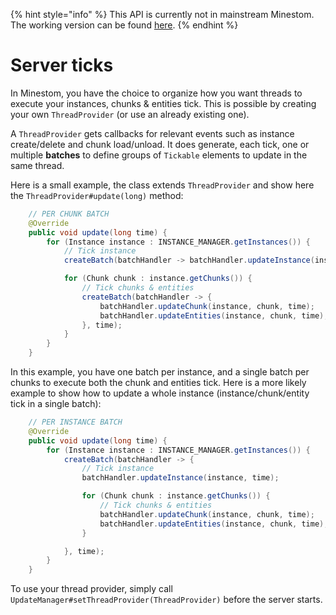 {% hint style="info" %}
This API is currently not in mainstream Minestom.
The working version can be found [here](https://github.com/Minestom/Minestom/tree/thread-safety-experimental).
{% endhint %}

# Server ticks

In Minestom, you have the choice to organize how you want threads to execute your instances, chunks & entities tick. This is possible by creating your own `ThreadProvider` \(or use an already existing one\).

A `ThreadProvider` gets callbacks for relevant events such as instance create/delete and chunk load/unload. It does generate, each tick, one or multiple **batches** to define groups of `Tickable` elements to update in the same thread.

Here is a small example, the class extends `ThreadProvider` and show here the `ThreadProvider#update(long)` method:

```java
    // PER CHUNK BATCH
    @Override
    public void update(long time) {
        for (Instance instance : INSTANCE_MANAGER.getInstances()) {
            // Tick instance
            createBatch(batchHandler -> batchHandler.updateInstance(instance, time), time);

            for (Chunk chunk : instance.getChunks()) {
                // Tick chunks & entities
                createBatch(batchHandler -> {
                    batchHandler.updateChunk(instance, chunk, time);
                    batchHandler.updateEntities(instance, chunk, time);
                }, time);
            }
        }
    }
```

In this example, you have one batch per instance, and a single batch per chunks to execute both the chunk and entities tick. Here is a more likely example to show how to update a whole instance \(instance/chunk/entity tick in a single batch\):

```java
    // PER INSTANCE BATCH
    @Override
    public void update(long time) {
        for (Instance instance : INSTANCE_MANAGER.getInstances()) {
            createBatch(batchHandler -> {
                // Tick instance
                batchHandler.updateInstance(instance, time);

                for (Chunk chunk : instance.getChunks()) {
                    // Tick chunks & entities
                    batchHandler.updateChunk(instance, chunk, time);
                    batchHandler.updateEntities(instance, chunk, time);
                }

            }, time);
        }
    }
```

To use your thread provider, simply call `UpdateManager#setThreadProvider(ThreadProvider)` before the server starts.


